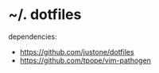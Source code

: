 ~/. dotfiles
==

dependencies:
  - https://github.com/justone/dotfiles
  - https://github.com/tpope/vim-pathogen

